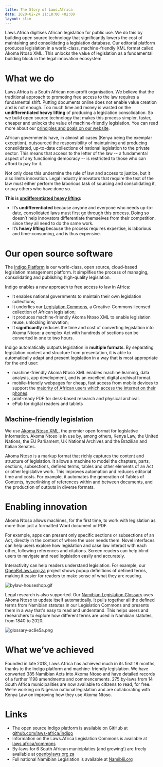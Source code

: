 ```yaml
---
title: The Story of Laws.Africa
date: 2020-02-24 11:18:00 +02:00
layout: slim
---
```


Laws.Africa digitises African legislation for public use. We do this by building open source technology that significantly lowers the cost of maintaining and consolidating a legislation database. Our editorial platform produces legislation in a world-class, machine-friendly XML format called Akoma Ntoso XML. This unlocks the value of legislation as a fundamental building block in the legal innovation ecosystem.


# What we do

Laws.Africa is a South African non-profit organisation. We believe that the traditional approach to promoting free access to the law requires a fundamental shift. Putting documents online does not enable value creation and is not enough. Too much time and money is wasted on the **undifferentiated heavy lifting** of producing a legislation consolidation. So we build open source technology that makes this process simpler, faster, cheaper and unlocks the value of machine-friendly legislation. You can read more about our [principles and goals on our website](https://laws.africa/about).

African governments have, in almost all cases (Kenya being the exemplar exception), outsourced the responsibility of maintaining and producing consolidated, up-to-date collections of national legislation to the private sector. This means that access to the letter of the law -- a fundamental aspect of any functioning democracy -- is restricted to those who can afford to pay for it.

Not only does this undermine the rule of law and access to justice, but it also limits innovation. Legal industry innovators that require the text of the law must either perform the laborious task of sourcing and consolidating it, or pay others who have done so.

**This is [undifferentiated heavy lifting](https://laws.africa/2019/02/14/govt-law-cloud-computing.html):**

* It’s **undifferentiated** because anyone and everyone who needs up-to-date, consolidated laws must first go through this process. Doing so doesn’t help innovators differentiate themselves from their competition, since they all need to do the same work.
* It’s **heavy lifting** because the process requires expertise, is laborious and time-consuming, and is thus expensive.


# Our open source software

The [Indigo Platform](https://laws.africa/indigo/) is our world-class, open source, cloud-based legislation management platform. It simplifies the process of managing, consolidating and publishing high-quality legislation.

Indigo enables a new approach to free access to law in Africa:

* It enables national governments to maintain their own legislation collections;
* It underlies our [Legislation Commons](https://laws.africa/commons), a Creative-Commons licensed collection of African legislation;
* It produces machine-friendly Akoma Ntoso XML to enable legislation reuse, unlocking innovation;
* It **significantly** reduces the time and cost of converting legislation into Akoma Ntoso: a complex Act with hundreds of sections can be converted in one to two hours.

Indigo automatically outputs legislation in **multiple formats**. By separating legislation content and structure from presentation, it is able to automatically adapt and present legislation in a way that is most appropriate for the end user:

* machine-friendly Akoma Ntoso XML enables machine learning, data analysis, app development, and is an excellent digital archival format.
* mobile-friendly webpages for cheap, fast access from mobile devices to support the [majority of African users which access the internet on their phones](https://www.gsma.com/mobilefordevelopment/resources/the-state-of-mobile-internet-connectivity-report-2019/).
* print-ready PDF for desk-based research and physical archival.
* ePub for digital readers and tablets


## Machine-friendly legislation

We use [Akoma Ntoso XML](http://akomantoso.org/), the premier open format for legislative information. Akoma Ntoso is in use by, among others, Kenya Law, the United Nations, the EU Parliament, UK National Archives and the Brazilian and Italian Senates.

Akoma Ntoso is a markup format that richly captures the content and structure of legislation. It allows a machine to model the chapters, parts, sections, subsections, defined terms, tables and other elements of an Act or other legislative work. This improves automation and reduces editorial time and costs. For example, it automates the generation of Tables of Contents, hyperlinking of references within and between documents, and the production of outputs in diverse formats.


# Enabling innovation

Akoma Ntoso allows machines, for the first time, to work with legislation as more than just a formatted Word document or PDF.

For example, apps can present only specific sections or subsections of an Act, directly in the context of where the user needs them. Novel interfaces can help users explore how legislation and case law interact with each other, following references and citations. Screen readers can help blind users to navigate and read legislation easily and accurately.

Interactivity can help readers understand legislation. For example, our [OpenByLaws.org.za](https://openbylaws.org.za) project shows popup definitions of defined terms, making it easier for readers to make sense of what they are reading.

![bylaw-houseshop.gif](/uploads/bylaw-houseshop.gif)

Legal research is also supported. Our [Namibian Legislation Glossary](https://laws.africa/2019/09/02/how-we-built-an-automated-glossary-for-namibian-legislation.html) uses Akoma Ntoso to update itself automatically. It pulls together all the defined terms from Namibian statutes in our Legislation Commons and presents them in a way that's easy to read and understand. This helps users and researchers to explore how different terms are used in Namibian statutes, from 1840 to 2020.

![glossary-ac9e5a.png](/uploads/glossary-ac9e5a.png)

# What we’ve achieved

Founded in late 2018, Laws.Africa has achieved much in its first 18 months, thanks to the Indigo platform and machine-friendly legislation. We have converted 385 Namibian Acts into Akoma Ntoso and have detailed records of a further 1198 amendments and commencements. 275 by-laws from 14 South Africa municipalities are now available to citizens to read, for free. We’re working on Nigerian national legislation and are collaborating with Kenya Law on improving how they use Akoma Ntoso.


# Links


* The open source Indigo platform is available on GitHub at [github.com/laws-africa/indigo](https://github.com/laws-africa/indigo)
* Information on the Laws.Africa Legislation Commons is available at [laws.africa/commons](https://laws.africa/commons)
* By-laws for 6 South African municiplaties (and growing!) are freely available at [openbylaws.org.za](https://openbylaws.org.za)
* Full national Namibian Legislation is available at [Namiblii.org](https://namiblii.org)
